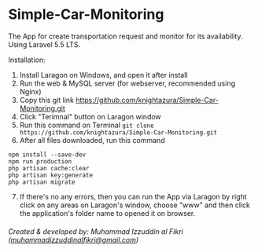 # Simple-Car-Monitoring
The App for create transportation request and monitor for its availability.
Using Laravel 5.5 LTS.

Installation:
1. Install Laragon on Windows, and open it after install
2. Run the web & MySQL server (for webserver, recommended using Nginx)
3. Copy this git link https://github.com/knightazura/Simple-Car-Monitoring.git
4. Click "Terimnal" button on Laragon window
5. Run this command on Terminal
```git clone https://github.com/knightazura/Simple-Car-Monitoring.git```
6. After all files downloaded, run this command
```composer install
npm install --save-dev
npm run production
php artisan cache:clear
php artisan key:generate
php artisan migrate
```
7. If there's no any errors, then you can run the App via Laragon by right click on any areas on Laragon's window, choose "www" and then click the application's folder name to opened it on browser.

###### Created & developed by: Muhammad Izzuddin al Fikri (muhammadizzuddinalfikri@gmail.com)
